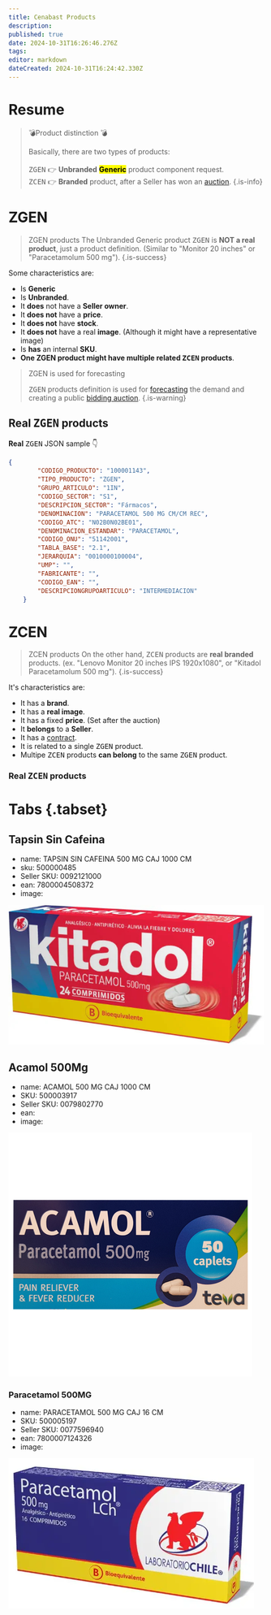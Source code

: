 ```yaml
---
title: Cenabast Products
description: 
published: true
date: 2024-10-31T16:26:46.276Z
tags: 
editor: markdown
dateCreated: 2024-10-31T16:24:42.330Z
---
```


# Resume

> 💣Product distinction 💣
> 
> Basically, there are two types of products:\
> \
> <kbd>ZGEN</kbd> 👉 **Unbranded** <mark>**Generic**</mark> product component request.\
> <kbd>ZCEN</kbd> 👉 **Branded** product, after a Seller has won an [auction](auction).
{.is-info}


# ZGEN

> ZGEN products
> The Unbranded Generic product <kbd>ZGEN</kbd> is **NOT a real product**, just a product definition. (Similar to "Monitor 20 inches" or "Paracetamolum 500 mg"). 
{.is-success}


Some characteristics are:


- Is **Generic**
- Is **Unbranded**.
- It **does** not have a **Seller owner**. 
- It **does not** have a **price**.
- It **does not** have **stock**.
- It **does not** have a real **image**. (Although it might have a representative image)
- Is **has** an internal **SKU**.
- **One ZGEN product might have multiple related <kbd>ZCEN</kbd> products**. 

> ZGEN is used for forecasting
> 
> <kbd>ZGEN</kbd> products definition is used for [forecasting](forecast) the demand and creating a public [bidding auction](auction).
{.is-warning}


## Real <kbd>ZGEN</kbd> products

**Real** <kbd>ZGEN</kbd> JSON sample 👇
    
```json
{
        "CODIGO_PRODUCTO": "100001143",
        "TIPO_PRODUCTO": "ZGEN",
        "GRUPO_ARTICULO": "1IN",
        "CODIGO_SECTOR": "S1",
        "DESCRIPCION_SECTOR": "Fármacos",
        "DENOMINACION": "PARACETAMOL 500 MG CM/CM REC",
        "CODIGO_ATC": "N02B0N02BE01",
        "DENOMINACION_ESTANDAR": "PARACETAMOL",
        "CODIGO_ONU": "51142001",
        "TABLA_BASE": "2.1",
        "JERARQUIA": "0010000100004",
        "UMP": "",
        "FABRICANTE": "",
        "CODIGO_EAN": "",
        "DESCRIPCIONGRUPOARTICULO": "INTERMEDIACION"
    }
```
</div>
</details>

# ZCEN

> ZCEN products
> On the other hand, <kbd>ZCEN</kbd> products are **real branded** products. (ex. "Lenovo Monitor 20 inches IPS 1920x1080", or "Kitadol Paracetamolum 500 mg"). 
{.is-success}

It's characteristics are:

- It has a **brand**.
- It has a **real image**.
- It has a fixed **price**. (Set after the auction)
- It **belongs** to a **Seller**.
- It has a [contract](contract).
- It is related to a single <kbd>ZGEN</kbd> product. 
- Multipe <kbd>ZCEN</kbd> products **can belong** to the same <kbd>ZGEN</kbd> product.


### Real <kbd>ZCEN</kbd> products

# Tabs {.tabset}
## Tapsin Sin Cafeina

   - name: TAPSIN SIN CAFEINA 500 MG CAJ 1000 CM
   - sku: 500000485
   - Seller SKU: 0092121000
   - ean: 7800004508372
   - image:
  
   ![Kitadol](/images/img/Kitadol_500MG_24C.jpg)
    
 ## Acamol 500Mg
 
  - name: ACAMOL 500 MG CAJ 1000 CM
   - SKU: 500003917
   - Seller SKU: 0079802770
   - ean: 
   - image:

   ![acamol](/images/img/acamol.jpg)

### Paracetamol 500MG

   - name: PARACETAMOL 500 MG CAJ 16 CM
   - SKU: 500005197
   - Seller SKU: 0077596940
   - ean: 7800007124326
   - image:

 ![acamol](/images/img/2024-01-09_15-20.png)

